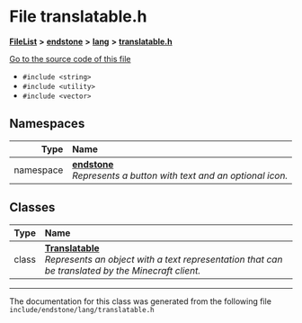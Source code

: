 

# File translatable.h



[**FileList**](files.md) **>** [**endstone**](dir_6cf277b678674f97c7a2b6b3b2447b33.md) **>** [**lang**](dir_cd2600a5c389b96acc106cf97f774d1c.md) **>** [**translatable.h**](translatable_8h.md)

[Go to the source code of this file](translatable_8h_source.md)



* `#include <string>`
* `#include <utility>`
* `#include <vector>`













## Namespaces

| Type | Name |
| ---: | :--- |
| namespace | [**endstone**](namespaceendstone.md) <br>_Represents a button with text and an optional icon._  |


## Classes

| Type | Name |
| ---: | :--- |
| class | [**Translatable**](classendstone_1_1Translatable.md) <br>_Represents an object with a text representation that can be translated by the Minecraft client._  |



















































------------------------------
The documentation for this class was generated from the following file `include/endstone/lang/translatable.h`

